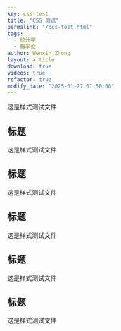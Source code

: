 ```yaml
---
key: css-test
title: "CSS 测试"
permalink: "/css-test.html"
tags:
  - 统计学
  - 概率论
author: Wenxin Zhong
layout: article
download: true
videos: true
refactor: true
modify_date: "2025-01-27 01:50:00"
---
```


这是样式测试文件

<!-- more -->

## 标题

这是样式测试文件

## 标题

这是样式测试文件

## 标题

这是样式测试文件

## 标题

这是样式测试文件

## 标题

这是样式测试文件
